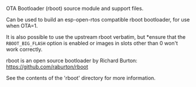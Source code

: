 OTA Bootloader (rboot) source module and support files.

Can be used to build an esp-open-rtos compatible rboot bootloader, for use when OTA=1.

It is also possible to use the upstream rboot verbatim, but *ensure that the `RBOOT_BIG_FLASH` option is enabled or images in slots other than 0 won't work correctly.

rboot is an open source bootloader by Richard Burton:
https://github.com/raburton/rboot

See the contents of the 'rboot' directory for more information.

